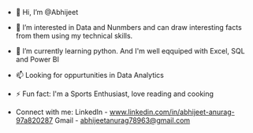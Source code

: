 - 👋 Hi, I’m @Abhijeet
- 👀 I’m interested in Data and Nunmbers and can draw interesting facts from them using my technical skills.
- 🌱 I’m currently learning python. And I'm well eqquiped with Excel, SQL and Power BI
- 📫 Looking for oppurtunities in Data Analytics
- ⚡ Fun fact: I'm a Sports Enthusiast, love reading and cooking

- Connect with me:
    LinkedIn - www.linkedin.com/in/abhijeet-anurag-97a820287
    Gmail - abhijeetanurag78963@gmail.com

<!---
Abhi4jeet/Abhi4jeet is a ✨ special ✨ repository because its `README.md` (this file) appears on your GitHub profile.
You can click the Preview link to take a look at your changes.
--->
